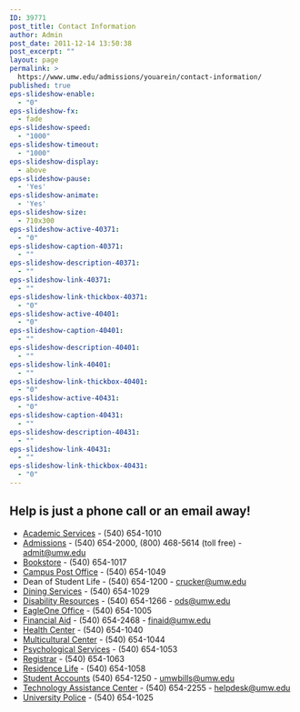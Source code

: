 ```yaml
---
ID: 39771
post_title: Contact Information
author: Admin
post_date: 2011-12-14 13:50:38
post_excerpt: ""
layout: page
permalink: >
  https://www.umw.edu/admissions/youarein/contact-information/
published: true
eps-slideshow-enable:
  - "0"
eps-slideshow-fx:
  - fade
eps-slideshow-speed:
  - "1000"
eps-slideshow-timeout:
  - "1000"
eps-slideshow-display:
  - above
eps-slideshow-pause:
  - 'Yes'
eps-slideshow-animate:
  - 'Yes'
eps-slideshow-size:
  - 710x300
eps-slideshow-active-40371:
  - "0"
eps-slideshow-caption-40371:
  - ""
eps-slideshow-description-40371:
  - ""
eps-slideshow-link-40371:
  - ""
eps-slideshow-link-thickbox-40371:
  - "0"
eps-slideshow-active-40401:
  - "0"
eps-slideshow-caption-40401:
  - ""
eps-slideshow-description-40401:
  - ""
eps-slideshow-link-40401:
  - ""
eps-slideshow-link-thickbox-40401:
  - "0"
eps-slideshow-active-40431:
  - "0"
eps-slideshow-caption-40431:
  - ""
eps-slideshow-description-40431:
  - ""
eps-slideshow-link-40431:
  - ""
eps-slideshow-link-thickbox-40431:
  - "0"
---
```

<h2>Help is just a phone call or an email away!</h2>
<ul>
	<li><a href="http://academics.umw.edu/academicservices/">Academic Services</a> - (540) 654-1010</li>
	<li><a href="/admissions">Admissions</a> - (540) 654-2000, (800) 468-5614 (toll free) - <a href="mailto:admit@umw.edu">admit@umw.edu</a></li>
	<li><a href="/bookstore">Bookstore</a> - (540) 654-1017</li>
	<li><a href="http://adminfinance.umw.edu/mail/">Campus Post Office</a> - (540) 654-1049</li>
	<li>Dean of Student Life - (540) 654-1200 - <a href="mailto:crucker@umw.edu">crucker@umw.edu</a></li>
	<li><a href="http://umwdining.com/">Dining Services</a> - (540) 654-1029</li>
	<li><a href="http://academics.umw.edu/disability/">Disability Resources</a> - (540) 654-1266 - <a href="mailto:ods@umw.edu">ods@umw.edu</a></li>
	<li><a href="http://adminfinance.umw.edu/eagleone/">EagleOne Office</a> - (540) 654-1005</li>
	<li><a href="http://adminfinance.umw.edu/financialaid/">Financial Aid</a> - (540) 654-2468 - <a href="mailto:finaid@umw.edu">finaid@umw.edu</a></li>
	<li><a href="http://students.umw.edu/healthcenter/">Health Center</a> - (540) 654-1040</li>
	<li><a href="http://students.umw.edu/multicultural/">Multicultural Center</a> - (540) 654-1044</li>
	<li><a href="http://students.umw.edu/counseling/">Psychological Services</a> - (540) 654-1053</li>
	<li><a href="http://academics.umw.edu/registrar/">Registrar</a> - (540) 654-1063</li>
	<li><a href="http://students.umw.edu/residencelife/">Residence Life</a> - (540) 654-1058</li>
	<li><a href="http://adminfinance.umw.edu/studentaccounts/">Student Accounts</a> (540) 654-1250 - <a href="mailto:umwbills@umw.edu">umwbills@umw.edu</a></li>
	<li><a href="http://technology.umw.edu/info/">Technology Assistance Center</a> - (540) 654-2255 - <a href="mailto:helpdesk@umw.edu">helpdesk@umw.edu</a></li>
	<li><a href="http://www.umw.edu/police/">University Police</a> - (540) 654-1025</li>
</ul>